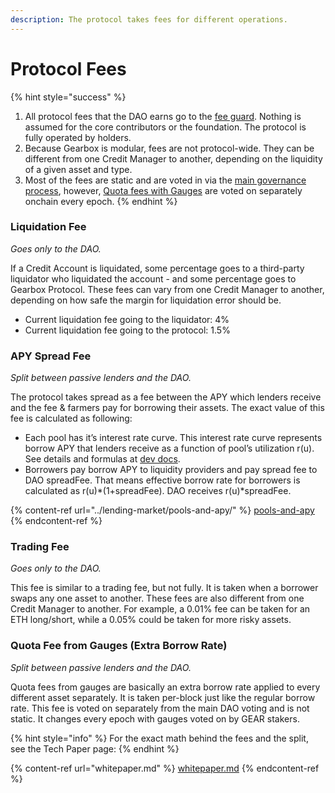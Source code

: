 ```yaml
---
description: The protocol takes fees for different operations.
---
```


# Protocol Fees

{% hint style="success" %}
1. All protocol fees that the DAO earns go to the [fee guard](../governance/setup/guards-multisigs.md#fee-temporary-guard-5-10). Nothing is assumed for the core contributors or the foundation. The protocol is fully operated by holders.
2. Because Gearbox is modular, fees are not protocol-wide. They can be different from one Credit Manager to another, depending on the liquidity of a given asset and type.
3. Most of the fees are static and are voted in via the [main governance process](../governance/setup/), however, [Quota fees with Gauges](../governance/quotas-and-gauges.md) are voted on separately onchain every epoch.
{% endhint %}

### **Liquidation Fee**

_Goes only to the DAO._

If a Credit Account is liquidated, some percentage goes to a third-party liquidator who liquidated the account - and some percentage goes to Gearbox Protocol. These fees can vary from one Credit Manager to another, depending on how safe the margin for liquidation error should be.

* Current liquidation fee going to the liquidator: 4%
* Current liquidation fee going to the protocol: 1.5%

### APY Spread Fee

_Split between passive lenders and the DAO._

The protocol takes spread as a fee between the APY which lenders receive and the fee & farmers pay for borrowing their assets. The exact value of this fee is calculated as following:

* Each pool has it’s interest rate curve. This interest rate curve represents borrow APY that lenders receive as a function of pool’s utilization r(u). See details and formulas at [dev docs](https://dev.gearbox.fi/docs/documentation/pools/intro/#rt---borrow-apy).
* Borrowers pay borrow APY to liquidity providers and pay spread fee to DAO spreadFee. That means effective borrow rate for borrowers is calculated as r(u)\*(1+spreadFee). DAO receives r(u)\*spreadFee.

{% content-ref url="../lending-market/pools-and-apy/" %}
[pools-and-apy](../lending-market/pools-and-apy/)
{% endcontent-ref %}

### Trading Fee

_Goes only to the DAO._

This fee is similar to a trading fee, but not fully. It is taken when a borrower swaps any one asset to another. These fees are also different from one Credit Manager to another. For example, a 0.01% fee can be taken for an ETH long/short, while a 0.05% could be taken for more risky assets.

### Quota Fee from Gauges (Extra Borrow Rate)

_Split between passive lenders and the DAO._

Quota fees from gauges are basically an extra borrow rate applied to every different asset separately. It is taken per-block just like the regular borrow rate. This fee is voted on separately from the main DAO voting and is not static. It changes every epoch with gauges voted on by GEAR stakers.&#x20;

{% hint style="info" %}
For the exact math behind the fees and the split, see the Tech Paper page:
{% endhint %}

{% content-ref url="whitepaper.md" %}
[whitepaper.md](whitepaper.md)
{% endcontent-ref %}
